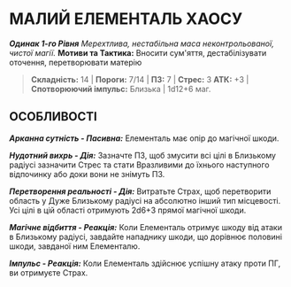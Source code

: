 ﻿# МАЛИЙ ЕЛЕМЕНТАЛЬ ХАОСУ

***Одинак 1-го Рівня***
*Мерехтлива, нестабільна маса неконтрольованої, чистої магії.*
**Мотиви та Тактика:** Вносити сум'яття, дестабілізувати оточення, перетворювати матерію

> **Складність:** 14 | **Пороги:** 7/14 | **ПЗ:** 7 | **Стрес:** 3
> **АТК:** +3 | **Спотворюючий імпульс:** Близька | 1d12+6 маг.

## ОСОБЛИВОСТІ

***Арканна сутність - Пасивна:*** Елементаль має опір до магічної шкоди.

***Нудотний вихрь - Дія:*** Зазначте ПЗ, щоб змусити всі цілі в Близькому радіусі зазначити Стрес та стати Вразливими до їхнього наступного відпочинку або доки вони не знімуть ПЗ.

***Перетворення реальності - Дія:*** Витратьте Страх, щоб перетворити область у Дуже Близькому радіусі на абсолютно інший тип місцевості. Усі цілі в цій області отримують 2d6+3 прямої магічної шкоди.

***Магічне відбиття - Реакція:*** Коли Елементаль отримує шкоду від атаки в Близькому радіусі, завдайте нападнику шкоди, що дорівнює половині шкоди, завданої ним Елементалю.

***Імпульс - Реакція:*** Коли Елементаль здійснює успішну атаку проти ПГ, ви отримуєте Страх.